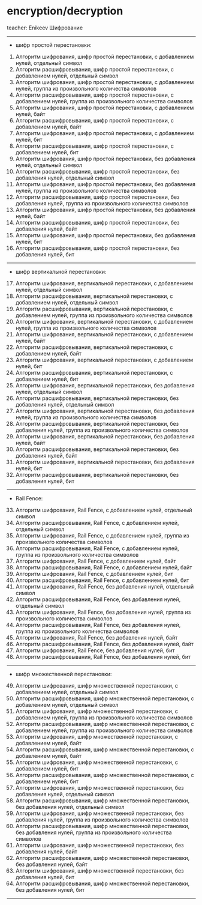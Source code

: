 # encryption/decryption
 teacher: Enikeev
Шифрование
***
* шифр простой перестановки:
1. Алгоритм шифрования, шифр простой перестановки, с добавлением нулей, отдельный символ 
2. Алгоритм расшифровывания, шифр простой перестановки, с добавлением нулей, отдельный символ 
3. Алгоритм шифрования, шифр простой перестановки, с добавлением нулей, группа из произвольного количества символов 
4. Алгоритм расшифровывания, шифр простой перестановки, с добавлением нулей, группа из произвольного количества символов 
5. Алгоритм шифрования, шифр простой перестановки, с добавлением нулей, байт 
6. Алгоритм расшифровывания, шифр простой перестановки, с добавлением нулей, байт 
7. Алгоритм шифрования, шифр простой перестановки, с добавлением нулей, бит
8. Алгоритм расшифровывания, шифр простой перестановки, с добавлением нулей, бит
9. Алгоритм шифрования, шифр простой перестановки, без добавления нулей, отдельный символ 
10. Алгоритм расшифровывания, шифр простой перестановки, без добавления нулей, отдельный символ 
11. Алгоритм шифрования, шифр простой перестановки, без добавления нулей, группа из произвольного количества символов 
12. Алгоритм расшифровывания, шифр простой перестановки, без добавления нулей, группа из произвольного количества символов 
13. Алгоритм шифрования, шифр простой перестановки, без добавления нулей, байт 
14. Алгоритм расшифровывания, шифр простой перестановки, без добавления нулей, байт 
15. Алгоритм шифрования, шифр простой перестановки, без добавления нулей, бит
16. Алгоритм расшифровывания, шифр простой перестановки, без добавления нулей, бит
***
*  шифр вертикальной перестановки:
17. Алгоритм шифрования, вертикальной перестановки, с добавлением нулей, отдельный символ 
18. Алгоритм расшифровывания, вертикальной перестановки, с добавлением нулей, отдельный символ 
19. Алгоритм расшифровывания, вертикальной перестановки, с добавлением нулей, группа из произвольного количества символов 
20. Алгоритм шифрования, вертикальной перестановки, с добавлением нулей, группа из произвольного количества символов 
21. Алгоритм шифрования, вертикальной перестановки, с добавлением нулей, байт 
22. Алгоритм расшифровывания, вертикальной перестановки, с добавлением нулей, байт 
23. Алгоритм шифрования, вертикальной перестановки, с добавлением нулей, бит
24. Алгоритм расшифровывания, вертикальной перестановки, с добавлением нулей, бит
25. Алгоритм шифрования, вертикальной перестановки, без добавления нулей, отдельный символ 
26. Алгоритм расшифровывания, вертикальной перестановки, без добавления нулей, отдельный символ 
27. Алгоритм шифрования, вертикальной перестановки, без добавления нулей, группа из произвольного количества символов 
28. Алгоритм расшифровывания, вертикальной перестановки, без добавления нулей, группа из произвольного количества символов
29. Алгоритм шифрования, вертикальной перестановки, без добавления нулей, байт 
30. Алгоритм расшифровывания, вертикальной перестановки, без добавления нулей, байт
31. Алгоритм шифрования, вертикальной перестановки, без добавления нулей, бит
32. Алгоритм расшифровывания, вертикальной перестановки, без добавления нулей, бит
***
*  Rail Fence:
33. Алгоритм шифрования, Rail Fence, с добавлением нулей, отдельный символ 
34. Алгоритм расшифровывания, Rail Fence, с добавлением нулей, отдельный символ 
35. Алгоритм шифрования, Rail Fence, с добавлением нулей, группа из произвольного количества символов 
36. Алгоритм расшифровывания, Rail Fence, с добавлением нулей, группа из произвольного количества символов
37. Алгоритм шифрования, Rail Fence, с добавлением нулей, байт 
38. Алгоритм расшифровывания, Rail Fence, с добавлением нулей, байт 
39. Алгоритм шифрования, Rail Fence, с добавлением нулей, бит
40. Алгоритм расшифровывания, Rail Fence, с добавлением нулей, бит
41. Алгоритм шифрования, Rail Fence, без добавления нулей, отдельный символ 
42. Алгоритм расшифровывания, Rail Fence, без добавления нулей, отдельный символ
43. Алгоритм шифрования, Rail Fence, без добавления нулей, группа из произвольного количества символов 
44. Алгоритм расшифровывания, Rail Fence, без добавления нулей, группа из произвольного количества символов
45. Алгоритм шифрования, Rail Fence, без добавления нулей, байт 
46. Алгоритм расшифровывания, Rail Fence, без добавления нулей, байт
47. Алгоритм шифрования, Rail Fence, без добавления нулей, бит
48. Алгоритм расшифровывания, Rail Fence, без добавления нулей, бит
 ***
*  шифр множественной перестановки:
49. Алгоритм шифрования, шифр множественной перестановки, с добавлением нулей, отдельный символ 
50. Алгоритм расшифровывания, шифр множественной перестановки, с добавлением нулей, отдельный символ
51. Алгоритм шифрования, шифр множественной перестановки, с добавлением нулей, группа из произвольного количества символов 
52. Алгоритм расшифровывания, шифр множественной перестановки, с добавлением нулей, группа из произвольного количества символов 
53. Алгоритм шифрования, шифр множественной перестановки, с добавлением нулей, байт 
54. Алгоритм расшифровывания, шифр множественной перестановки, с добавлением нулей, байт 
55. Алгоритм шифрования, шифр множественной перестановки, с добавлением нулей, бит
56. Алгоритм расшифровывания, шифр множественной перестановки, с добавлением нулей, бит
57. Алгоритм шифрования, шифр множественной перестановки, без добавления нулей, отдельный символ 
58. Алгоритм расшифровывания, шифр множественной перестановки, без добавления нулей, отдельный символ
59. Алгоритм шифрования, шифр множественной перестановки, без добавления нулей, группа из произвольного количества символов 
60. Алгоритм расшифровывания, шифр множественной перестановки, без добавления нулей, группа из произвольного количества символов 
61. Алгоритм шифрования, шифр множественной перестановки, без добавления нулей, байт 
62. Алгоритм расшифровывания, шифр множественной перестановки, без добавления нулей, байт 
63. Алгоритм шифрования, шифр множественной перестановки, без добавления нулей, бит
64. Алгоритм расшифровывания, шифр множественной перестановки, без добавления нулей, бит
***


 




